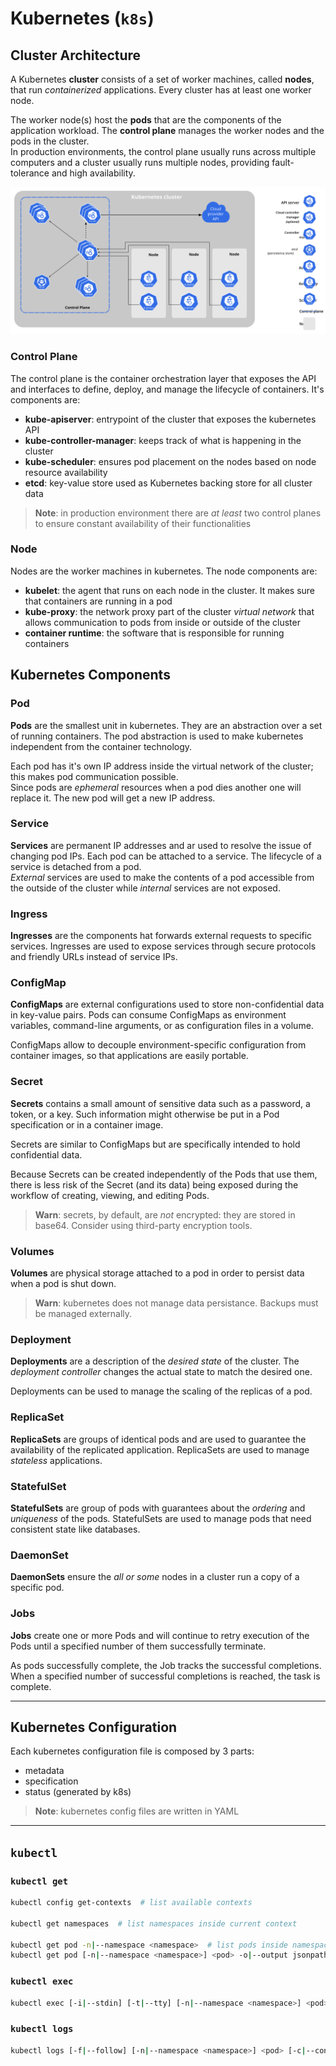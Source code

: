 # Kubernetes (`k8s`)

## Cluster Architecture

A Kubernetes **cluster** consists of a set of worker machines, called **nodes**, that run _containerized_ applications. Every cluster has at least one worker node.

The worker node(s) host the **pods** that are the components of the application workload. The **control plane** manages the worker nodes and the pods in the cluster.  
In production environments, the control plane usually runs across multiple computers and a cluster usually runs multiple nodes, providing fault-tolerance and high availability.

![kubernetes-cluster-overview](../img//kubernetes_cluster-overview.svg)

### Control Plane

The control plane is the container orchestration layer that exposes the API and interfaces to define, deploy, and manage the lifecycle of containers. It's components are:

- **kube-apiserver**: entrypoint of the cluster that exposes the kubernetes API
- **kube-controller-manager**: keeps track of what is happening in the cluster
- **kube-scheduler**: ensures pod placement on the nodes based on node resource availability
- **etcd**: key-value store used as Kubernetes backing store for all cluster data

> **Note**: in production environment there are _at least_ two control planes to ensure constant availability of their functionalities

### Node

Nodes are the worker machines in kubernetes. The node components are:

- **kubelet**: the agent that runs on each node in the cluster. It makes sure that containers are running in a pod
- **kube-proxy**: the network proxy part of the cluster _virtual network_ that allows communication to pods from inside or outside of the cluster
- **container runtime**: the software that is responsible for running containers

## Kubernetes Components

### Pod

**Pods** are the smallest unit in kubernetes. They are an abstraction over a set of running containers. The pod abstraction is used to make kubernetes independent from the container technology.

Each pod has it's own IP address inside the virtual network of the cluster; this makes pod communication possible.  
Since pods are _ephemeral_ resources when a pod dies another one will replace it. The new pod will get a new IP address.

### Service

**Services** are permanent IP addresses and ar used to resolve the issue of changing pod IPs. Each pod can be attached to a service. The lifecycle of a service is detached from a pod.  
_External_ services are used to make the contents of a pod accessible from the outside of the cluster while _internal_ services are not exposed.

### Ingress

**Ingresses** are the components hat forwards external requests to specific services. Ingresses are used to expose services through secure protocols and friendly URLs instead of service IPs.

### ConfigMap

**ConfigMaps** are external configurations used to store non-confidential data in key-value pairs. Pods can consume ConfigMaps as environment variables, command-line arguments, or as configuration files in a volume.

ConfigMaps allow to decouple environment-specific configuration from container images, so that applications are easily portable.

### Secret

**Secrets** contains a small amount of sensitive data such as a password, a token, or a key. Such information might otherwise be put in a Pod specification or in a container image.

Secrets are similar to ConfigMaps but are specifically intended to hold confidential data.

Because Secrets can be created independently of the Pods that use them, there is less risk of the Secret (and its data) being exposed during the workflow of creating, viewing, and editing Pods.  

> **Warn**: secrets, by default, are _not_ encrypted: they are stored in base64. Consider using third-party encryption tools.

### Volumes

**Volumes** are physical storage attached to a pod in order to persist data when a pod is shut down.

> **Warn**: kubernetes does not manage data persistance. Backups must be managed externally.

### Deployment

**Deployments** are a description of the _desired state_ of the cluster. The _deployment controller_ changes the actual state to match the desired one.

Deployments can be used to manage the scaling of the replicas of a pod.

### ReplicaSet

**ReplicaSets** are groups of identical pods and are used to guarantee the availability of the replicated application. ReplicaSets are used to manage _stateless_ applications.

### StatefulSet

**StatefulSets** are group of pods with guarantees about the _ordering_ and _uniqueness_ of the pods. StatefulSets are used to manage pods that need consistent state like databases.

### DaemonSet

**DaemonSets** ensure the _all or some_ nodes in a cluster run a copy of a specific pod.

### Jobs

**Jobs** create one or more Pods and will continue to retry execution of the Pods until a specified number of them successfully terminate.

As pods successfully complete, the Job tracks the successful completions. When a specified number of successful completions is reached, the task is complete.

---

## Kubernetes Configuration

Each kubernetes configuration file is composed by 3 parts:

- metadata
- specification
- status (generated by k8s)

> **Note**: kubernetes config files are written in YAML

---

## `kubectl`

### `kubectl get`

```sh
kubectl config get-contexts  # list available contexts

kubectl get namespaces  # list namespaces inside current context

kubectl get pod -n|--namespace <namespace>  # list pods inside namespace
kubectl get pod [-n|--namespace <namespace>] <pod> -o|--output jsonpath='{.spec.containers[*].name}'  # list containers inside pod
```

### `kubectl exec`

```sh
kubectl exec [-i|--stdin] [-t|--tty] [-n|--namespace <namespace>] <pod> [-c|--container <container>] -- <command>  # execute a command inside a container
```

### `kubectl logs`

```sh
kubectl logs [-f|--follow] [-n|--namespace <namespace>] <pod> [-c|--container]  # get pod/container logs
```
